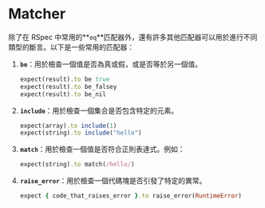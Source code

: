 # Matcher

除了在 RSpec 中常用的**`eq`**匹配器外，還有許多其他匹配器可以用於進行不同類型的斷言。以下是一些常用的匹配器：

1. **`be`**：用於檢查一個值是否為真或假，或是否等於另一個值。
    
    ```ruby
    expect(result).to be true
    expect(result).to be_falsey
    expect(result).to be_nil
    ```
    
2. **`include`**：用於檢查一個集合是否包含特定的元素。
    
    ```ruby
    expect(array).to include(1)
    expect(string).to include("hello")
    ```
    
3. **`match`**：用於檢查一個值是否符合正則表達式。例如：
    
    ```ruby
    expect(string).to match(/hello/)
    ```
    
4. **`raise_error`**：用於檢查一個代碼塊是否引發了特定的異常。
    
    ```ruby
    expect { code_that_raises_error }.to raise_error(RuntimeError)
    ```